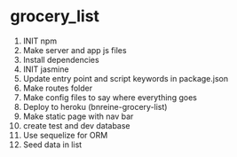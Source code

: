 # grocery_list

1. INIT npm
2. Make server and app js files
3. Install dependencies
4. INIT jasmine
5. Update entry point and script keywords in package.json
6. Make routes folder
7. Make config files to say where everything goes
8. Deploy to heroku (bnreine-grocery-list)
9. Make static page with nav bar
10. create test and dev database
11. Use sequelize for ORM
12. Seed data in list
